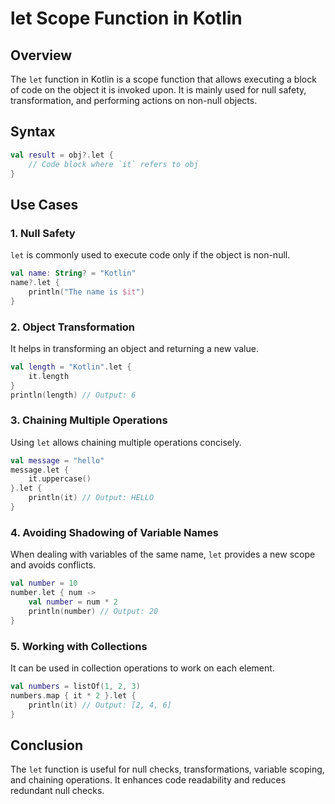 # let Scope Function in Kotlin

## Overview
The `let` function in Kotlin is a scope function that allows executing a block of code on the object it is invoked upon. It is mainly used for null safety, transformation, and performing actions on non-null objects.

## Syntax
```kotlin
val result = obj?.let {
    // Code block where `it` refers to obj
}
```

## Use Cases

### 1. Null Safety
`let` is commonly used to execute code only if the object is non-null.
```kotlin
val name: String? = "Kotlin"
name?.let {
    println("The name is $it")
}
```

### 2. Object Transformation
It helps in transforming an object and returning a new value.
```kotlin
val length = "Kotlin".let {
    it.length
}
println(length) // Output: 6
```

### 3. Chaining Multiple Operations
Using `let` allows chaining multiple operations concisely.
```kotlin
val message = "hello"
message.let {
    it.uppercase()
}.let {
    println(it) // Output: HELLO
}
```

### 4. Avoiding Shadowing of Variable Names
When dealing with variables of the same name, `let` provides a new scope and avoids conflicts.
```kotlin
val number = 10
number.let { num ->
    val number = num * 2
    println(number) // Output: 20
}
```

### 5. Working with Collections
It can be used in collection operations to work on each element.
```kotlin
val numbers = listOf(1, 2, 3)
numbers.map { it * 2 }.let {
    println(it) // Output: [2, 4, 6]
}
```

## Conclusion
The `let` function is useful for null checks, transformations, variable scoping, and chaining operations. It enhances code readability and reduces redundant null checks.

